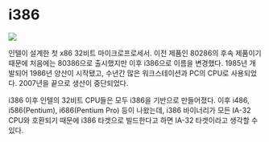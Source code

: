 # i386

![](https://upload.wikimedia.org/wikipedia/commons/c/c2/80386DX_arch.png)

인텔이 설계한 첫 x86 32비트 마이크로프로세서. 이전 제품인 80286의 후속 제품이기 때문에 처음에는 80386으로 출시했지만 이후 i386으로 이름을 변경했다. 1985년 개발되어 1986년 양산이 시작됐고, 수년간 많은 워크스테이션과 PC의 CPU로 사용되었다. 2007년을 끝으로 생산이 중단되었다.

i386 이후 인텔의 32비트 CPU들은 모두 i386을 기반으로 만들어졌다. 이후 i486, i586(Pentium), i686(Pentium Pro) 등이 나왔는데, i386 바이너리가 모든 IA-32 CPU와 호환되기 때문에 i386 타겟으로 빌드한다고 하면 IA-32 타겟이라고 생각할 수 있다.
